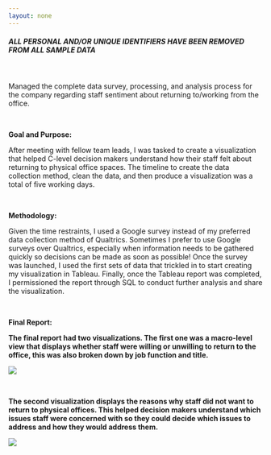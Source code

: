 ```yaml
---
layout: none
---
```


[//]: <> (Markdown Guide Here https://www.markdownguide.org/basic-syntax/)

##### *ALL PERSONAL AND/OR UNIQUE IDENTIFIERS HAVE BEEN REMOVED FROM ALL SAMPLE DATA*

<br>

Managed the complete data survey, processing, and analysis process for the company regarding staff sentiment about returning to/working from the office.

<br>

**Goal and Purpose:**

After meeting with fellow team leads, I was tasked to create a visualization that helped C-level decision makers understand how their staff felt about returning to physical office spaces. The timeline to create the data collection method, clean the data, and then produce a visualization was a total of five working days.

<br>

**Methodology:**

Given the time restraints, I used a Google survey instead of my preferred data collection method of Qualtrics. Sometimes I prefer to use Google surveys over Qualtrics, especially when information needs to be gathered quickly so decisions can be made as soon as possible! Once the survey was launched, I used the first sets of data that trickled in to start creating my visualization in Tableau. Finally, once the Tableau report was completed, I permissioned the report through SQL to conduct further analysis and share the visualization.

<br>

**Final Report:**

**The final report had two visualizations. The first one was a macro-level view that displays whether staff were willing or unwilling to return to the office, this was also broken down by job function and title.**

![](/assets/img/project3/Visualization-1.gif)

<br>

**The second visualization displays the reasons why staff did not want to return to physical offices. This helped decision makers understand which issues staff were concerned with so they could decide which issues to address and how they would address them.**

![](/assets/img/project3/Visualization-2.gif)